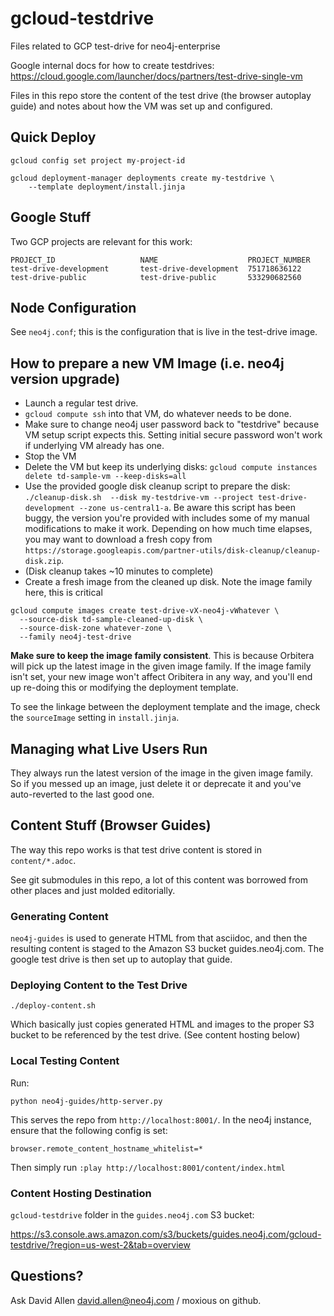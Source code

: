 # gcloud-testdrive

Files related to GCP test-drive for neo4j-enterprise

Google internal docs for how to create testdrives:
https://cloud.google.com/launcher/docs/partners/test-drive-single-vm

Files in this repo store the content of the test drive (the browser autoplay
guide) and notes about how the VM was set up and configured.

## Quick Deploy

```
gcloud config set project my-project-id

gcloud deployment-manager deployments create my-testdrive \
    --template deployment/install.jinja
```

## Google Stuff

Two GCP projects are relevant for this work:

```
PROJECT_ID                   NAME                    PROJECT_NUMBER
test-drive-development       test-drive-development  751718636122
test-drive-public            test-drive-public       533290682560
```

## Node Configuration

See `neo4j.conf`; this is the configuration that is live in the test-drive image.

## How to prepare a new VM Image (i.e. neo4j version upgrade)

- Launch a regular test drive.
- `gcloud compute ssh` into that VM, do whatever needs to be done.
- Make sure to change neo4j user password back to "testdrive" because VM setup
script expects this.  Setting initial secure password won't work if underlying VM
already has one.
- Stop the VM
- Delete the VM but keep its underlying disks: `gcloud compute instances delete td-sample-vm --keep-disks=all`
- Use the provided google disk cleanup script to prepare the disk: `./cleanup-disk.sh  --disk my-testdrive-vm --project test-drive-development --zone us-central1-a`.  Be aware this script has been buggy, the version you're provided with includes some of my manual modifications to make it work. Depending on how much time elapses, you may want to download a fresh copy from `https://storage.googleapis.com/partner-utils/disk-cleanup/cleanup-disk.zip`.
- (Disk cleanup takes ~10 minutes to complete)
- Create a fresh image from the cleaned up disk.  Note the image family here, this is critical

```
gcloud compute images create test-drive-vX-neo4j-vWhatever \
  --source-disk td-sample-cleaned-up-disk \
  --source-disk-zone whatever-zone \
  --family neo4j-test-drive
```

**Make sure to keep the image family consistent**.  This is because Orbitera will pick up the latest image in the given image family. If the image family isn't set, your new image won't affect Oribitera in any way, and you'll end up re-doing this or modifying the deployment template.  

To see the linkage between the deployment template and the image, check the `sourceImage` setting in `install.jinja`.

## Managing what Live Users Run

They always run the latest version of the image in the given image family.  So if you messed up an image, just delete it or deprecate it and you've auto-reverted to the last good one.

## Content Stuff (Browser Guides)

The way this repo works is that test drive content is stored in `content/*.adoc`.

See git submodules in this repo, a lot of this content was
borrowed from other places and just molded editorially.

### Generating Content

`neo4j-guides` is used to generate HTML from that asciidoc, and then the resulting
content is staged to the Amazon S3 bucket guides.neo4j.com.  The google test drive
is then set up to autoplay that guide.

### Deploying Content to the Test Drive

`./deploy-content.sh`

Which basically just copies generated HTML and images to the proper S3 bucket to be referenced by the test drive.  (See content hosting below)

### Local Testing Content

Run:

```
python neo4j-guides/http-server.py
```

This serves the repo from `http://localhost:8001/`.  In the neo4j instance, ensure that the following
config is set:

```
browser.remote_content_hostname_whitelist=*
```

Then simply run `:play http://localhost:8001/content/index.html`

### Content Hosting Destination

`gcloud-testdrive` folder in the `guides.neo4j.com` S3 bucket:

https://s3.console.aws.amazon.com/s3/buckets/guides.neo4j.com/gcloud-testdrive/?region=us-west-2&tab=overview

## Questions?

Ask David Allen <david.allen@neo4j.com> / moxious on github.
